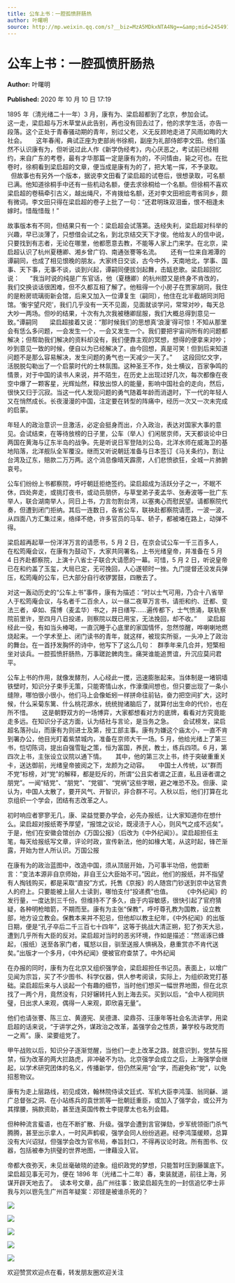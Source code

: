 ```yaml
---
title: 公车上书：一腔孤愤肝肠热
author: 叶曙明
source: http://mp.weixin.qq.com/s?__biz=MzA5MDkxNTA4Ng==&amp;mid=2454910126&amp;idx=1&amp;sn=bc31b48ed5499f58fc051562cb17ca93&amp;chksm=87a23ccfb0d5b5d94fb4d12ee49815e80e0a8859a2efe096e80b48eaf6e85b388b0c7d4f117a&poc_token=HJ_Do2ejHyO-wNZGG8Q1S8FdPgy1YBBEob-nUEme
---
```


# 公车上书：一腔孤愤肝肠热

**Author:** 叶曙明

**Published:** 2020 年 10 月 10 日 17:19

1895 年（清光绪二十一年）3 月，康有为、梁启超都到了北京，参加会试。      这一走，梁启超与万木草堂从此告别，再也没有回去过了，他的求学生活，亦告一段落。这个正处于青春骚动期的青年，别过父老，义无反顾地走进了风雨如晦的大社会。      这年春闱，典试正座为吏部尚书徐桐，副座为礼部侍郎李文田。他们虽然不认识康有为，但听说过此人作《新学伪经考》，内心厌恶之，考试前已经相约，来自广东的考卷，最有才华那篇一定是康有为的，不问情由，毙之可也。在批卷时，徐桐看到梁启超的文章，便当成是康有为的了，把大笔一挥，不予录取。      但故事也有另外一个版本，据说李文田看了梁启超的试卷后，很想录取，可名额已满。他知道徐桐手中还有一些机动名额，便去求徐桐给一个名额。但徐桐不喜欢梁启超的卷稿牵引古义，越出绳尺，不肯拨给名额，还对李文田袒庇粤省同乡，颇有微词。李文田只得在梁启超的卷子上批了一句：“还君明珠双泪垂，恨不相逢未嫁时。惜哉惜哉！”

故事版本有不同，但结果只有一个：梁启超会试落第。迭经失利，梁启超对科举的兴趣，早已淡薄了，只想借会试之名，到北京结交天下才俊。他给友人的信中说，只要找到有志者，无论在哪里，他都愿意去教，不能等人家上门来学。在北京，梁启超认识了杭州夏穗卿、湘乡曾广钧、南通张謇等名流。      还有一位来自湘潭的谭嗣同，也成了相见恨晚的朋友。大家终日交谈，古今中外，天南地北，学事、国事、天下事，无事不谈，谈到兴起，谭嗣同便拔剑起舞，击缻悲歌。梁启超回忆说：      “我当时说的纯是广东官话，他（夏穗卿）的杭州腔又是终身不肯改的，我们交换谈话很困难，但不久都互相了解了。他租得一个小房子在贾家胡同，我住的是粉房琉璃街新会馆，后来又加入一位谭复生（嗣同），他住在北半截胡同浏阳馆。‘衡宇望尺咫’，我们几乎没有一天不见面，见面就谈学问，常常对吵，每天总大吵一两场。但吵的结果，十次有九次我被穗卿屈服，我们大概总得到意见一致。”谭嗣同       梁启超接着又说：“那时候我们的思想真‘浪漫’得可惊！不知从那里会有恁么多问题，一会发生一个，一会又发生一个。我们要把宇宙间所有的问题都解决；但帮助我们解决的资料却没有，我们便靠主观的冥想，想得的便拿来对吵；吵到意见一致的时候，便自以为已经解决了。由今回想，真是可笑！但到后来知道问题不是那么容易解决，发生问题的勇气也一天减少一天了。”      这段回忆文字，活脱脱勾勒出了一个启蒙时代的士林氛围。这种圣王不作，处士横议，百家争鸣的情景，对于中国的读书人来说，并不陌生，在历史上出现过好几次，每次都像在夜空中爆了一颗客星，光辉灿然，释放出惊人的能量，影响中国社会的走向，然后，很快又归于沉寂。当这一代人发现问题的勇气随着年龄而消退时，下一代的年轻人又在悄然成长。长夜漫漫的中国，注定要在转型的阵痛中，经历一次又一次未完成的启蒙。

年轻人的政治意识一旦激活，必定会挺身而出，介入政治，表达对国家大事的意见。会试结束，在等待放榜的日子里，公车（举人）们闲居京师，天天都谈论中日两国在黄海与辽东半岛的战争。先是听说日军登陆刘公岛，北洋水师在威海卫的基地陷落，北洋舰队全军覆没。继而又听说朝廷准备与日本签订《马关条约》，割让台湾及辽东，赔款二万万两。这个消息像晴天霹雳，人们悲愤欲狂，全城一片肺腑哀号。

公车们纷纷上书都察院，呼吁朝廷拒绝签约。梁启超成为活跃分子之一，不眠不休，四处奔走，或挑灯夜书，或动员朋侪，与草堂弟子麦孟华、张寿波等一批广东举人，联合湖南举人，同日上书，力言勿割台湾，以塞夷心而慰民望。请都察院代奏，但遭到闭门拒纳。其后一连数日，各省公车，联袂赴都察院请愿，一波一波，从四面八方汇集过来，络绎不绝，许多官员的马车、轿子，都被堵在路上，动弹不得。

梁启超再起草一份洋洋万言的请愿书，5 月 2 日，在京会试公车一千三百多人，在松筠庵会议，在康有为鼓动下，大家共同署名，上书光绪皇帝，并准备在 5 月 4 日齐赴都察院，上演十八省士子联合大请愿的一幕。可惜，5 月 2 日，听说皇帝已在和约盖了玉玺，大局已定，无可挽回，人心遂顿时一挫。九门提督还没发兵弹压，松筠庵的公车，已大部分自行收锣罢鼓，四散去了。

对这一轰动历史的“公车上书”事件，康有为描述：“时以士气可用，乃合十八省举人于松筠庵会议，与名者千二百余人，以一昼二夜草万言书，请拒和约、迁都、变法三者，卓如、孺博（麦孟华）书之，并日缮写……遍传都下，士气愤涌，联轨察院前里许，至四月八日投递，则察院以既已用宝，无法挽回，却不收。”      梁启超经此一役，有如当头棒喝，一直沉睡于心底里的家国情怀，忽然惊醒，哗喇喇地燃烧起来。一个学术至上、闭门读书的青年，就这样，被现实所驱，一头冲上了政治的舞台。在一首抒发胸怀的诗中，他写下了这么几句：  群季年来几合并，短檠相坐对谈兵。一腔孤愤肝肠热，万事蹉跎髀肉生。痛哭谁能追贾谊，升沉应莫问君平。

公车上书的作用，就像发酵剂，人心经此一搅，迅速膨胀起来。当体制是一堵铜墙铁壁时，知识分子束手无策，只能寄情山水，作濠濮间想也，但只要出现了一条小缝隙，哪怕很小很小，他们马上会像蚯蚓一样拼命往前钻，奋力把空间扩大，这时候，什么采菊东篱、什么桃花源水，统统抛诸脑后了，就算付出生命的代价，也在所不惜。      这是朝野双方的一场博弈，大家都想看对方的底牌，看看对方究竟能走多远。在知识分子这方面，认为结社与言论，是当务之急。      会试榜发，梁启超名落孙山，而康有为则进士及第，授工部主事。康有为嫌这个庙太小，一直不肯到署办公，他目光盯着紫禁城内，准备在京师大干一场。5 月，他给光绪上了第三书，恺切陈词，提出自强雪耻之策，恒为富国，养民，教士，练兵四项。6 月，第四次上书，主张设立议院以通下情。      其中，他的第三次上书，终于突破重重关卡，送达御前，光绪皇帝披阅之下，龙颜为之动容。      中国士人传统，以“群而不党”标榜，对“党”的解释，都是贬斥的，所谓“公且实者谓之正直，私且诬者谓之朋党”。一闻“结党”、“朋党”、“党锢”、“党祸”这些字眼，避之唯恐不及。但康、梁认为，中国人太散了，要开风气、开智识，非合群不可。入秋以后，他们打算在北京组织一个学会，团结有志改革之人。

初时响应者寥寥无几，康、梁益觉要办学会，必先办报纸，让大家知道你在想什么。梁启超对报纸寄予厚望，“报馆之议论，既浸渍于人心，则风气之成不远矣”。于是，他们在安徽会馆创办《万国公报》（后改为《中外纪闻》）。梁启超担任主笔，每天给报纸写文章，评论时政，宣传新法，他的如椽大笔，从这时起，锋芒渐露，开始为世人所认识。万国公报

在康有为的政治蓝图中，改造中国，须从顶层开始，乃可事半功倍，他尝断言：“变法本源非自京师始，非自王公大臣始不可。”因此，他们的报纸，并不指望有人掏钱购买，都是采取“直投”方式，托售《京报》的人随宫门钞送到京中达官贵人的府上。只要能被上层人士读到，哪怕支付“投递费”也值。       《中外纪闻》的发行量，一度达到三千份。但维持不了多久，由于内容敏感，很快引起了官府猜疑，各种明枪暗箭，不期而至。康有为主张“保教”，呼吁尊孔教为国教，设立教部，地方设立教会。保教本来并不犯忌，但他却以教主纪年，《中外纪闻》的出版日期，便是“孔子卒后二千三百七十四年”，这等于挑战大清正朔，犯了弥天大忌，遭到几乎所有大臣的反对。梁启超对当时的恶劣环境，作如是描述：“然谣诼已蜂起，（报纸）送至各家门者，辄怒以目，驯至送报人惧祸及，悬重赏亦不肯代送矣。”出版才一个多月，《中外纪闻》便被官府查禁了。中外纪闻

在办报的同时，康有为在北京又组织强学会，梁启超担任书记员。表面上，以增广见闻为宗旨，买了不少图书、科学仪器，供人参考阅读，实际上，为组织政党打基础。梁启超后来与人谈起一个有趣的细节，当时他们想买一幅世界地图，但在北京找了一两个月，竟然没有，只好辗转托人到上海去买。买到以后，“会中人视同拱璧，日出求人来观，偶得一人来观，即欣喜无量”。

他们也请张謇、陈三立、黄遵宪、吴德潇、梁鼎芬、汪康年等社会名流讲学，用梁启超的话来说，“于讲学之外，谋政治之改革，盖强学会之性质，兼学校与政党而一之焉”。康、梁要组党了。

甲午战败以后，知识分子逐渐觉醒，当他们一走上改革之路，就意识到，党禁与报禁，恒为改革的两大拦路虎，非冲破不为功。北京强学会成立之后，上海强学会继起，以学术研究团体的名义，传播新学，但仍然采用“会”字，而避免称“党”，以免招惹物议。

康有为走上层路线，初见成效，翰林院侍读文廷式、军机大臣李鸿藻、翁同龢、湖广总督张之洞、在小站练兵的袁世凯等一批朝廷重臣，或加入了强学会，或公开为其撑腰，捐款资助，甚至连英国传教士李提摩太也名列会籍。

但种种流言蜚语，也在不断扩散、升级。强学会遭到言官弹劾，步军统领衙门杀气腾腾，甚至出示拿人，一时风声鹤唳，强学会同人纷纷逃避。经李鸿藻缓颊，总算没有大兴诏狱，但强学会改为官书局，奉旨封口，不得再议论时政。所有图书、仪器，包括被奉为拱璧的世界地图，一律藉没入官。

帝都大夜弥天，未见丝毫破晓的迹象。组织政党的梦想，只能暂时压到藤箧底下。梁启超见事无可为，便在 1896 年（光绪二十二年）春，束装就道，前往上海，另谋开辟天地去了。  读本号文章，品广州往事：致梁启超先生的一封信追忆李士非我与刘以鬯先生广州百年疑案：邓铿是被谁杀死的？

![](https://mmbiz.qpic.cn/mmbiz_jpg/PJWG74pLsMZDjBZnX1cNvNnOAnqmW9z3VPEY9EgFZA4ribqtAT3ug2ic7Wtz50nibfTEC76sJicpiaEG9j6tmTos5XQ/640)

![](https://mmbiz.qpic.cn/mmbiz_jpg/PJWG74pLsMZDjBZnX1cNvNnOAnqmW9z36VBicw1p1AEO9XRficlJK4bZY663jYF9Zz9dMrsxwegTxIHAysGlpluQ/640)

![](https://mmbiz.qpic.cn/mmbiz_jpg/PJWG74pLsMZDjBZnX1cNvNnOAnqmW9z31XdZ0cMRjEtKSzEUrcY8LTVfXFtIu1kWX13iaSIazibhCfmJbbic3pLlQ/640)

![](https://mmbiz.qpic.cn/mmbiz_jpg/PJWG74pLsMZDjBZnX1cNvNnOAnqmW9z3fCFnD6RUc2nQcbavur3FaRR991p7Ghr4WcWB8nabmyO9w0V8X1AU1A/640)

![](https://mmbiz.qpic.cn/mmbiz_jpg/PJWG74pLsMZDjBZnX1cNvNnOAnqmW9z3er3RdtHCMbWjXY9N0JRsvGMOcbMibmggrF4meenxBtm4T2NJvUUvmxQ/640)

欢迎赞赏欢迎点在看，转发朋友圈欢迎关注

